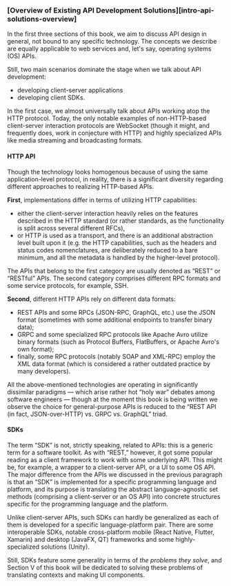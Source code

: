 ### [Overview of Existing API Development Solutions][intro-api-solutions-overview]

In the first three sections of this book, we aim to discuss API design in general, not bound to any specific technology. The concepts we describe are equally applicable to web services and, let's say, operating systems (OS) APIs.

Still, two main scenarios dominate the stage when we talk about API development:
  * developing client-server applications
  * developing client SDKs.

In the first case, we almost universally talk about APIs working atop the HTTP protocol. Today, the only notable examples of non-HTTP-based client-server interaction protocols are WebSocket (though it might, and frequently does, work in conjecture with HTTP) and highly specialized APIs like media streaming and broadcasting formats.

#### HTTP API

Though the technology looks homogenous because of using the same application-level protocol, in reality, there is a significant diversity regarding different approaches to realizing HTTP-based APIs.

**First**, implementations differ in terms of utilizing HTTP capabilities:
  * either the client-server interaction heavily relies on the features described in the HTTP standard (or rather standards, as the functionality is split across several different RFCs),
  * or HTTP is used as a transport, and there is an additional abstraction level built upon it (e.g. the HTTP capabilities, such as the headers and status codes nomenclatures, are deliberately reduced to a bare minimum, and all the metadata is handled by the higher-level protocol).

The APIs that belong to the first category are usually denoted as “REST” or “RESTful” APIs. The second category comprises different RPC formats and some service protocols, for example, SSH.

**Second**, different HTTP APIs rely on different data formats:
  * REST APIs and some RPCs (JSON-RPC, GraphQL, etc.) use the JSON format (sometimes with some additional endpoints to transfer binary data);
  * GRPC and some specialized RPC protocols like Apache Avro utilize binary formats (such as Protocol Buffers, FlatBuffers, or Apache Avro's own format);
  * finally, some RPC protocols (notably SOAP and XML-RPC) employ the XML data format (which is considered a rather outdated practice by many developers).

All the above-mentioned technologies are operating in significantly dissimilar paradigms — which arise rather hot “holy war” debates among software engineers — though at the moment this book is being written we observe the choice for general-purpose APIs is reduced to the “REST API (in fact, JSON-over-HTTP) vs. GRPC vs. GraphQL” triad.

#### SDKs

The term “SDK” is not, strictly speaking, related to APIs: this is a generic term for a software toolkit. As with “REST,” however, it got some popular reading as a client framework to work with some underlying API. This might be, for example, a wrapper to a client-server API, or a UI to some OS API. The major difference from the APIs we discussed in the previous paragraph is that an “SDK” is implemented for a specific programming language and platform, and its purpose is translating the abstract language-agnostic set methods (comprising a client-server or an OS API) into concrete structures specific for the programming language and the platform.

Unlike client-server APIs, such SDKs can hardly be generalized as each of them is developed for a specific language-platform pair. There are some interoperable SDKs, notable cross-platform mobile (React Native, Flutter, Xamarin) and desktop (JavaFX, QT) frameworks and some highly-specialized solutions (Unity).

Still, SDKs feature some generality in terms of *the problems they solve*, and Section V of this book will be dedicated to solving these problems of translating contexts and making UI components.